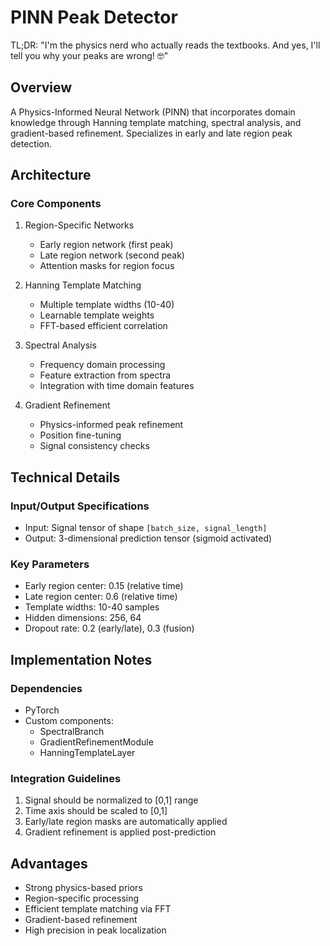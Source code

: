 # PINN Peak Detector

TL;DR: "I'm the physics nerd who actually reads the textbooks. And yes, I'll tell you why your peaks are wrong! 🤓"

## Overview
A Physics-Informed Neural Network (PINN) that incorporates domain knowledge through Hanning template matching, spectral analysis, and gradient-based refinement. Specializes in early and late region peak detection.

## Architecture

### Core Components
1. Region-Specific Networks
   - Early region network (first peak)
   - Late region network (second peak)
   - Attention masks for region focus

2. Hanning Template Matching
   - Multiple template widths (10-40)
   - Learnable template weights
   - FFT-based efficient correlation

3. Spectral Analysis
   - Frequency domain processing
   - Feature extraction from spectra
   - Integration with time domain features

4. Gradient Refinement
   - Physics-informed peak refinement
   - Position fine-tuning
   - Signal consistency checks

## Technical Details

### Input/Output Specifications
- Input: Signal tensor of shape `[batch_size, signal_length]`
- Output: 3-dimensional prediction tensor (sigmoid activated)

### Key Parameters
- Early region center: 0.15 (relative time)
- Late region center: 0.6 (relative time)
- Template widths: 10-40 samples
- Hidden dimensions: 256, 64
- Dropout rate: 0.2 (early/late), 0.3 (fusion)

## Implementation Notes

### Dependencies
- PyTorch
- Custom components:
  - SpectralBranch
  - GradientRefinementModule
  - HanningTemplateLayer

### Integration Guidelines
1. Signal should be normalized to [0,1] range
2. Time axis should be scaled to [0,1]
3. Early/late region masks are automatically applied
4. Gradient refinement is applied post-prediction

## Advantages
- Strong physics-based priors
- Region-specific processing
- Efficient template matching via FFT
- Gradient-based refinement
- High precision in peak localization 